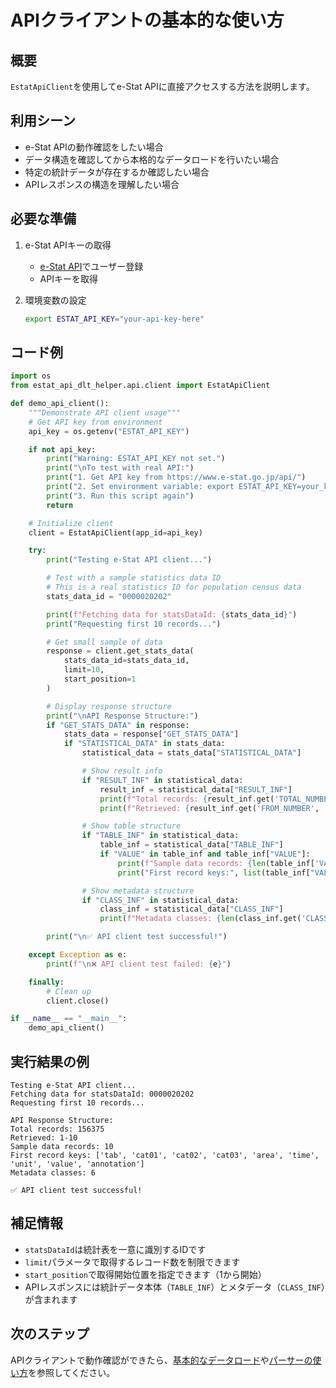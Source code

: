 # APIクライアントの基本的な使い方

## 概要

`EstatApiClient`を使用してe-Stat APIに直接アクセスする方法を説明します。

## 利用シーン

- e-Stat APIの動作確認をしたい場合
- データ構造を確認してから本格的なデータロードを行いたい場合
- 特定の統計データが存在するか確認したい場合
- APIレスポンスの構造を理解したい場合

## 必要な準備

1. e-Stat APIキーの取得
   - [e-Stat API](https://www.e-stat.go.jp/api/)でユーザー登録
   - APIキーを取得

2. 環境変数の設定
   ```bash
   export ESTAT_API_KEY="your-api-key-here"
   ```

## コード例

```python
import os
from estat_api_dlt_helper.api.client import EstatApiClient

def demo_api_client():
    """Demonstrate API client usage"""
    # Get API key from environment
    api_key = os.getenv("ESTAT_API_KEY")

    if not api_key:
        print("Warning: ESTAT_API_KEY not set.")
        print("\nTo test with real API:")
        print("1. Get API key from https://www.e-stat.go.jp/api/")
        print("2. Set environment variable: export ESTAT_API_KEY=your_key_here")
        print("3. Run this script again")
        return

    # Initialize client
    client = EstatApiClient(app_id=api_key)

    try:
        print("Testing e-Stat API client...")

        # Test with a sample statistics data ID
        # This is a real statistics ID for population census data
        stats_data_id = "0000020202"

        print(f"Fetching data for statsDataId: {stats_data_id}")
        print("Requesting first 10 records...")

        # Get small sample of data
        response = client.get_stats_data(
            stats_data_id=stats_data_id, 
            limit=10, 
            start_position=1
        )

        # Display response structure
        print("\nAPI Response Structure:")
        if "GET_STATS_DATA" in response:
            stats_data = response["GET_STATS_DATA"]
            if "STATISTICAL_DATA" in stats_data:
                statistical_data = stats_data["STATISTICAL_DATA"]

                # Show result info
                if "RESULT_INF" in statistical_data:
                    result_inf = statistical_data["RESULT_INF"]
                    print(f"Total records: {result_inf.get('TOTAL_NUMBER', 'N/A')}")
                    print(f"Retrieved: {result_inf.get('FROM_NUMBER', 'N/A')}-{result_inf.get('TO_NUMBER', 'N/A')}")

                # Show table structure
                if "TABLE_INF" in statistical_data:
                    table_inf = statistical_data["TABLE_INF"]
                    if "VALUE" in table_inf and table_inf["VALUE"]:
                        print(f"Sample data records: {len(table_inf['VALUE'])}")
                        print("First record keys:", list(table_inf["VALUE"][0].keys()))

                # Show metadata structure
                if "CLASS_INF" in statistical_data:
                    class_inf = statistical_data["CLASS_INF"]
                    print(f"Metadata classes: {len(class_inf.get('CLASS_OBJ', []))}")

        print("\n✅ API client test successful!")

    except Exception as e:
        print(f"\n❌ API client test failed: {e}")

    finally:
        # Clean up
        client.close()

if __name__ == "__main__":
    demo_api_client()
```

## 実行結果の例

```text
Testing e-Stat API client...
Fetching data for statsDataId: 0000020202
Requesting first 10 records...

API Response Structure:
Total records: 156375
Retrieved: 1-10
Sample data records: 10
First record keys: ['tab', 'cat01', 'cat02', 'cat03', 'area', 'time', 'unit', 'value', 'annotation']
Metadata classes: 6

✅ API client test successful!
```

## 補足情報

- `statsDataId`は統計表を一意に識別するIDです
- `limit`パラメータで取得するレコード数を制限できます
- `start_position`で取得開始位置を指定できます（1から開始）
- APIレスポンスには統計データ本体（`TABLE_INF`）とメタデータ（`CLASS_INF`）が含まれます

## 次のステップ

APIクライアントで動作確認ができたら、[基本的なデータロード](./basic_load_example.md)や[パーサーの使い方](./basic_parser_usage.md)を参照してください。
